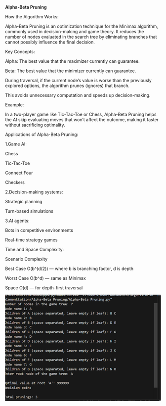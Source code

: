**Alpha-Beta Pruning**



How the Algorithm Works:



Alpha-Beta Pruning is an optimization technique for the Minimax algorithm, commonly used in decision-making and game theory. It reduces the number of nodes evaluated in the search tree by eliminating branches that cannot possibly influence the final decision.



Key Concepts:



Alpha: The best value that the maximizer currently can guarantee.



Beta: The best value that the minimizer currently can guarantee.



During traversal, if the current node’s value is worse than the previously explored options, the algorithm prunes (ignores) that branch.



This avoids unnecessary computation and speeds up decision-making.



Example:



In a two-player game like Tic-Tac-Toe or Chess, Alpha-Beta Pruning helps the AI skip evaluating moves that won’t affect the outcome, making it faster without sacrificing optimality.



Applications of Alpha-Beta Pruning:



1.Game AI:



Chess



Tic-Tac-Toe



Connect Four



Checkers



2.Decision-making systems:





Strategic planning



Turn-based simulations



3.AI agents:





Bots in competitive environments



Real-time strategy games





Time and Space Complexity:



Scenario	Complexity



Best Case	O(b^(d/2)) — where b is branching factor, d is depth



Worst Case	O(b^d) — same as Minimax



Space O(d) —  for depth-first traversal


![alt text](image.png)



